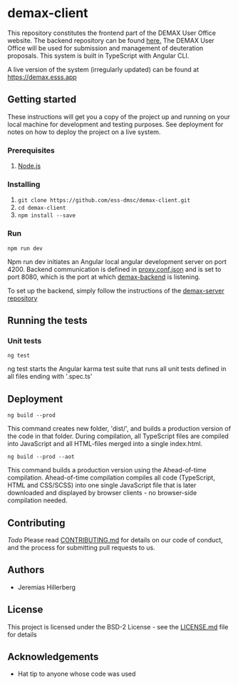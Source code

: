 # demax-client

This repository constitutes the frontend part of the DEMAX User Office website. The backend repository can be found <a href="https://github.com/ess-dmsc/demax-server">here.</a>
The DEMAX User Office will be used for submission and management of deuteration proposals.
This system is built in TypeScript with Angular CLI.

A live version of the system (irregularly updated) can be found at https://demax.esss.app

## Getting started

These instructions will get you a copy of the project up and running on your local machine for development and testing purposes. See deployment for notes on how to deploy the project on a live system.

### Prerequisites
1. [Node.js](https://nodejs.org)

### Installing
1. ```git clone https://github.com/ess-dmsc/demax-client.git```
2. ```cd demax-client```
3. ```npm install --save```

### Run
```npm run dev```

Npm run dev initiates an Angular local angular development server on port 4200.
Backend communication is defined in [proxy.conf.json](https://github.com/ess-dmsc/demax-client/blob/master/proxy.conf.json) 
and is set to port 8080, which is the port at which [demax-backend](https://github.com/ess-dmsc/demax-server) is listening.

To set up the backend, simply follow the instructions of the <a href="https://github.com/ess-dmsc/demax-server">demax-server repository</a>

## Running the tests

### Unit tests
```ng test```

ng test starts the Angular karma test suite that runs all unit tests defined in all files ending with '.spec.ts'

## Deployment

```ng build --prod```

This command creates new folder, 'dist/', and builds a production version of the code in that folder. During compilation, all TypeScript files are compiled into JavaScript and all HTML-files merged into a single index.html.

```ng build --prod --aot```

This command builds a production version using the Ahead-of-time compilation. Ahead-of-time compilation compiles all code (TypeScript, HTML and CSS/SCSS) into one single JavaScript file that is later downloaded and displayed by browser clients - no browser-side compilation needed.

## Contributing

*Todo*
Please read [CONTRIBUTING.md](CONTRIBUTING.md) for details on our code of conduct, and the process for submitting pull requests to us.

## Authors

* Jeremias Hillerberg

## License

This project is licensed under the BSD-2 License - see the [LICENSE.md](LICENSE) file for details

## Acknowledgements

* Hat tip to anyone whose code was used
